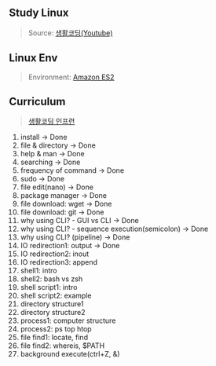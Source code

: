 ## Study Linux
> Source: [생활코딩(Youtube)](https://www.youtube.com/playlist?list=PLuHgQVnccGMBT57a9dvEtd6OuWpugF9SH)

## Linux Env
> Environment: [Amazon ES2](https://docs.aws.amazon.com/ko_kr/AWSEC2/latest/UserGuide/AccessingInstancesLinux.html)

## Curriculum
> [생활코딩 인프런](https://www.inflearn.com/course/%EC%83%9D%ED%99%9C%EC%BD%94%EB%94%A9-%EB%A6%AC%EB%88%85%EC%8A%A4-%EA%B0%95%EC%A2%8C#curriculum)
1. install -> Done
1. file & directory -> Done
1. help & man -> Done
1. searching -> Done
1. frequency of command -> Done
1. sudo -> Done
1. file edit(nano) -> Done
1. package manager -> Done
1. file download: wget -> Done
1. file download: git -> Done
1. why using CLI? - GUI vs CLI -> Done
1. why using CLI? - sequence execution(semicolon) -> Done
1. why using CLI? (pipeline) -> Done
1. IO redirection1: output -> Done
1. IO redirection2: inout
1. IO redirection3: append
1. shell1: intro
1. shell2: bash vs zsh
1. shell script1: intro
1. shell script2: example
1. directory structure1
1. directory structure2
1. process1: computer structure
1. process2: ps top htop
1. file find1: locate, find
1. file find2: whereis, $PATH
1. background execute(ctrl+Z, &)
